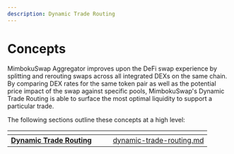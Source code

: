 ```yaml
---
description: Dynamic Trade Routing
---
```


# Concepts

MimbokuSwap Aggregator improves upon the DeFi swap experience by splitting and rerouting swaps across all integrated DEXs on the same chain. By comparing DEX rates for the same token pair as well as the potential price impact of the swap against specific pools, MimbokuSwap's Dynamic Trade Routing is able to surface the most optimal liquidity to support a particular trade.

The following sections outline these concepts at a high level:

<table data-card-size="large" data-view="cards"><thead><tr><th></th><th data-hidden></th><th data-hidden></th><th data-hidden data-card-target data-type="content-ref"></th></tr></thead><tbody><tr><td><strong></strong><a href="dynamic-trade-routing.md"><strong>Dynamic Trade Routing</strong></a><strong></strong></td><td></td><td></td><td><a href="dynamic-trade-routing.md">dynamic-trade-routing.md</a></td></tr></tbody></table>
